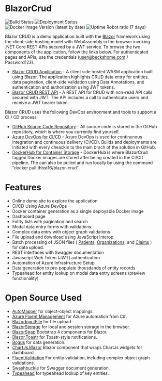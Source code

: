 # BlazorCrud
![Build Status](https://beckshome.visualstudio.com/BlazorCRUD/_apis/build/status/thbst16.BlazorCrud?branchName=master)
![Deployment Status](https://beckshome.vsrm.visualstudio.com/_apis/public/Release/badge/4205f4a9-c0ad-4900-aefd-9efecd2543bc/1/2)
![Docker Image Version (latest by date)](https://img.shields.io/docker/v/thbst16/blazor-crud?logo=docker)
![Uptime Robot ratio (7 days)](https://img.shields.io/uptimerobot/ratio/7/m784732895-fc1b844a033d7645bb9eefe9?logo=http)

Blazor CRUD is a demo application built with the [Blazor](https://blazor.net) framework using the client-side hosting model with WebAssembly in the browser invoking .NET Core REST APIs secured by a JWT service. To browse the two components of the application, follow the links below. For authenticated pages and APIs, use the credentials (user@beckshome.com / Password123).
* [Blazor CRUD Application](https://becksblazor.azurewebsites.net/) - A client side hosted WASM application built using Blazor. The application highlights CRUD data entry for entities, data pagination, client-side validation using Data Annotations, and authentication and authorization using JWT tokens.
* [Blazor CRUD REST API](https://becksblazor.azurewebsites.net/swagger/index.html) - A REST API for CRUD with non-read API calls secured with JWT. The API includes a call to authenticate users and receive a JWT bearer token.

Blazor CRUD uses the following DevOps environment and tools to support a CI / CD process:
* [GitHub Source Code Repository](https://github.com/thbst16/BlazorCrud) - All source code is stored in the GitHub repository, which is where you currently find yourself.
* [Azure DevOps for CI/CD](https://beckshome.visualstudio.com/BlazorCRUD/_build) - Azure DevOps is used for continunous integration and continuous delivery (CI/CD). Builds and deployments are initiated with every cheackin to the main brach of the solution in GitHub.
* [DockerHub for Container Storage](https://hub.docker.com/r/thbst16/blazor-crud) - DockerHub is where BlazorCrud tagged Docker images are stored after being created in the CI/CD pipeline. The can also be pulled and run locally by using the command "docker pull thbst16/blazor-crud".

# Features

* Online demo site to explore the application
* CI/CD Using Azure DevOps
* Docker container generation as a single deployable Docker image
* Dashboard page
* Entity lists with pagination and search
* Modal data entry forms with validations
* Complex data entry with object graph validations
* File upload and download using JavaScript Interop
* Batch processing of JSON files (
[Patients](https://raw.githubusercontent.com/thbst16/BlazorCrud/master/BlazorCrud.Shared/Data/SampleData/patients.json), 
[Organizations](https://raw.githubusercontent.com/thbst16/BlazorCrud/master/BlazorCrud.Shared/Data/SampleData/organizations.json), and
[Claims](https://raw.githubusercontent.com/thbst16/BlazorCrud/master/BlazorCrud.Shared/Data/SampleData/claims.json)
) for data upload.
* REST interfaces with Swagger documentation
* Javascript Web Token (JWT) authentication
* Automation of Azure Infrastructure Setup
* Data generation to pre-populate thousdands of entity records
* Typeahead for entity lookup on modal data entry screens (preview functionality)

# Open Source Used

* [AutoMapper](https://github.com/AutoMapper/AutoMapper) for object-object mappings.
* [Azure Fluent Management](https://github.com/Azure/azure-libraries-for-net) for Azure automation from C#.
* [BlazorInputFile](https://github.com/SteveSandersonMS/BlazorInputFile) for file upload.
* [BlazorStorage](https://github.com/cloudcrate/BlazorStorage) for local and session storage in the browser.
* [BlazorStrap](https://github.com/chanan/BlazorStrap) Bootstrap 4 components for Blazor.
* [Blazor.Toastr](https://github.com/sotsera/sotsera.blazor.toaster) for Toastr-style notifications.
* [Bogus](https://github.com/bchavez/Bogus) for data generation.
* [ChartJs.Blazor](https://github.com/mariusmuntean/ChartJs.Blazor) Blazor component that wraps ChartJs widgets for dashboard.
* [FluentValidation](https://github.com/JeremySkinner/FluentValidation) For entity validation, including complex object graph validations. 
* [Swashbuckle](https://github.com/domaindrivendev/Swashbuckle) for Swagger document generation.
* [Typeahead](https://github.com/Blazored/Typeahead) for typeahead lookup of key entities.